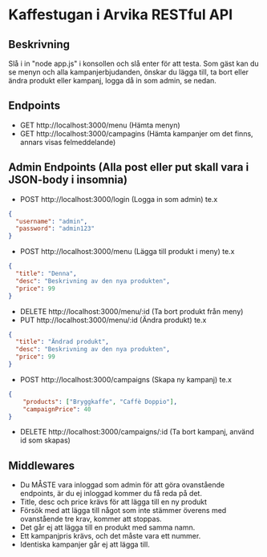 # Kaffestugan i Arvika RESTful API

## Beskrivning
Slå i in "node app.js" i konsollen och slå enter för att testa. Som gäst kan du se menyn och alla kampanjerbjudanden, önskar du lägga till, ta bort eller ändra produkt eller kampanj, logga då in som admin, se nedan.

## Endpoints

- GET http://localhost:3000/menu (Hämta menyn)
- GET http://localhost:3000/campagins (Hämta kampanjer om det finns, annars visas felmeddelande)


## Admin Endpoints (Alla post eller put skall vara i JSON-body i insomnia)


- POST http://localhost:3000/login (Logga in som admin) te.x 
```json 
{
  "username": "admin",
  "password": "admin123"
}
```


- POST http://localhost:3000/menu (Lägga till produkt i meny) te.x 
```json
{
  "title": "Denna",
  "desc": "Beskrivning av den nya produkten",
  "price": 99	
}
```

- DELETE http://localhost:3000/menu/:id (Ta bort produkt från meny)
- PUT http://localhost:3000/menu/:id (Ändra produkt) te.x 
```json
{
  "title": "Ändrad produkt",
  "desc": "Beskrivning av den nya produkten",
  "price": 99	
}
```

- POST http://localhost:3000/campaigns (Skapa ny kampanj) te.x 
```json
{
    "products": ["Bryggkaffe", "Caffè Doppio"],
    "campaignPrice": 40
}
```
- DELETE http://localhost:3000/campaigns/:id (Ta bort kampanj, använd id som skapas)

## Middlewares
- Du MÅSTE vara inloggad som admin för att göra ovanstående endpoints, är du ej inloggad kommer du få reda på det.
- Title, desc och price krävs för att lägga till en ny produkt
- Försök med att lägga till något som inte stämmer överens med ovanstående tre krav, kommer att stoppas.
- Det går ej att lägga till en produkt med samma namn.
- Ett kampanjpris krävs, och det måste vara ett nummer.
- Identiska kampanjer går ej att lägga till. 


